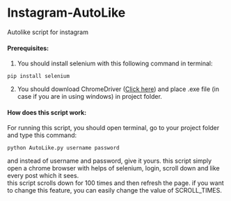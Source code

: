# Instagram-AutoLike
Autolike script for instagram
#### Prerequisites:
1. You should install selenium with this following command in terminal:
```
pip install selenium
```
2. You should download ChromeDriver ([Click here](https://chromedriver.chromium.org/downloads)) and place .exe file (in case if you are in using windows) in project folder.
#### How does this script work:
For running this script, you should open terminal, go to your project folder and type this command:
```
python AutoLike.py username password
```
and instead of username and password, give it yours. this script simply open a chrome browser with helps of selenium, login, scroll down and like every post which it sees.</br>
this script scrolls down for 100 times and then refresh the page. if you want to change this feature, you can easily change the value of  SCROLL_TIMES.
